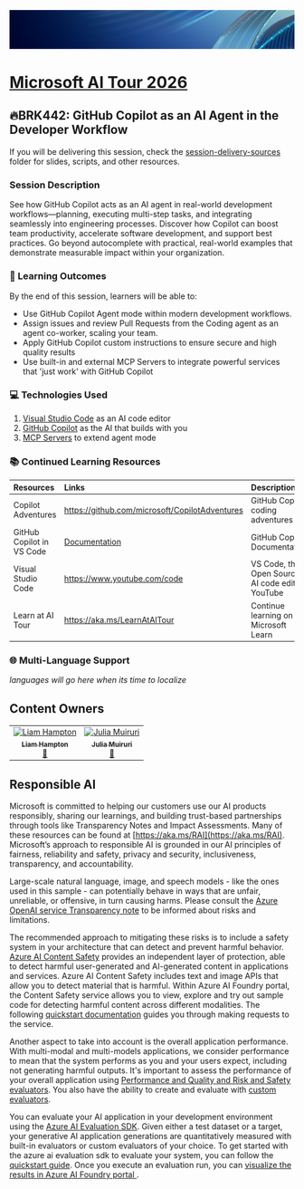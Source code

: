 <!--  Please embed links to Learn with your campaign codes! -->

<p align="center">
<img src="img/Banner-MS-AI-Tour-26.png" alt="decorative banner" width="1200"/>
</p>

# [Microsoft AI Tour 2026](https://aitour.microsoft.com)

## 🔥BRK442: GitHub Copilot as an AI Agent in the Developer Workflow

If you will be delivering this session, check the [session-delivery-sources](./session-delivery-resources/) folder for slides, scripts, and other resources.

### Session Description

See how GitHub Copilot acts as an AI agent in real-world development workflows—planning, executing multi-step tasks, and integrating seamlessly into engineering processes. Discover how Copilot can boost team productivity, accelerate software development, and support best practices. Go beyond autocomplete with practical, real-world examples that demonstrate measurable impact within your organization.


### 🧠 Learning Outcomes

By the end of this session, learners will be able to:

-  Use GitHub Copilot Agent mode within modern development workflows.
-  Assign issues and review Pull Requests from the Coding agent as an agent co-worker, scaling your team. 
- Apply GitHub Copilot custom instructions to ensure secure and high quality results
- Use built-in and external MCP Servers to integrate powerful services that 'just work' with GitHub Copilot

### 💻 Technologies Used

1. [Visual Studio Code](https://code.visualstudio.com/) as an AI code editor
1. [GitHub Copilot](https://github.com/features/copilot) as the AI that builds with you
1. [MCP Servers](https://code.visualstudio.com/mcp) to extend agent mode

<!-- ### 🔗 Session Resources
| Resources          | Links                             | Description        |
|:-------------------|:----------------------------------|:-------------------|
| Session Docs | [TODO] Coming soon | Documentation | -->

### 📚 Continued Learning Resources
| Resources          | Links                             | Description        |
|:-------------------|:----------------------------------|:-------------------|
| Copilot Adventures | https://github.com/microsoft/CopilotAdventures | GitHub Copilot coding adventures |
| GitHub Copilot in VS Code | [Documentation](https://code.visualstudio.com/docs/copilot/overview) | GitHub Copilot Documentation |
| Visual Studio Code | https://www.youtube.com/code | VS Code, the Open Source AI code editor YouTube |
| Learn at AI Tour | https://aka.ms/LearnAtAITour | Continue learning on Microsoft Learn |

### 🌐 Multi-Language Support

*languages will go here when its time to localize*

## Content Owners

<!-- TODO: Add yourself as a content owner
1. Change the src in the image tag to {your github url}.png
2. Change INSERT NAME HERE to your name
3. Change the github url in the final href to your url. -->


<table>
<tr>
    <td align="center"><a href="https://github.com/liamchampton">
        <img src="https://github.com/liamchampton.png" width="100px;" alt="Liam Hampton"
"/><br />
        <sub><b> Liam Hampton
</b></sub></a><br />
            <a href="https://github.com/mikekinsman" title="talk">📢</a> 
    </td>
    <td align="center"><a href="https://github.com/juliamuiruri4">
        <img src="https://github.com/juliamuiruri4.png" width="100px;" alt="Julia Muiruri
"/><br />
        <sub><b>Julia Muiruri
</b></sub></a><br />
            <a href="https://github.com/mikekinsman" title="talk">📢</a> 
    </td>
</tr></table>

## 

## Responsible AI 

Microsoft is committed to helping our customers use our AI products responsibly, sharing our learnings, and building trust-based partnerships through tools like Transparency Notes and Impact Assessments. Many of these resources can be found at [https://aka.ms/RAI](https://aka.ms/RAI).
Microsoft’s approach to responsible AI is grounded in our AI principles of fairness, reliability and safety, privacy and security, inclusiveness, transparency, and accountability.

Large-scale natural language, image, and speech models - like the ones used in this sample - can potentially behave in ways that are unfair, unreliable, or offensive, in turn causing harms. Please consult the [Azure OpenAI service Transparency note](https://learn.microsoft.com/legal/cognitive-services/openai/transparency-note?tabs=text) to be informed about risks and limitations.

The recommended approach to mitigating these risks is to include a safety system in your architecture that can detect and prevent harmful behavior. [Azure AI Content Safety](https://learn.microsoft.com/azure/ai-services/content-safety/overview) provides an independent layer of protection, able to detect harmful user-generated and AI-generated content in applications and services. Azure AI Content Safety includes text and image APIs that allow you to detect material that is harmful. Within Azure AI Foundry portal, the Content Safety service allows you to view, explore and try out sample code for detecting harmful content across different modalities. The following [quickstart documentation](https://learn.microsoft.com/azure/ai-services/content-safety/quickstart-text?tabs=visual-studio%2Clinux&pivots=programming-language-rest) guides you through making requests to the service.

Another aspect to take into account is the overall application performance. With multi-modal and multi-models applications, we consider performance to mean that the system performs as you and your users expect, including not generating harmful outputs. It's important to assess the performance of your overall application using [Performance and Quality and Risk and Safety evaluators](https://learn.microsoft.com/azure/ai-studio/concepts/evaluation-metrics-built-in). You also have the ability to create and evaluate with [custom evaluators](https://learn.microsoft.com/azure/ai-studio/how-to/develop/evaluate-sdk#custom-evaluators).

You can evaluate your AI application in your development environment using the [Azure AI Evaluation SDK](https://microsoft.github.io/promptflow/index.html). Given either a test dataset or a target, your generative AI application generations are quantitatively measured with built-in evaluators or custom evaluators of your choice. To get started with the azure ai evaluation sdk to evaluate your system, you can follow the [quickstart guide](https://learn.microsoft.com/azure/ai-studio/how-to/develop/flow-evaluate-sdk). Once you execute an evaluation run, you can [visualize the results in Azure AI Foundry portal ](https://learn.microsoft.com/azure/ai-studio/how-to/evaluate-flow-results).
